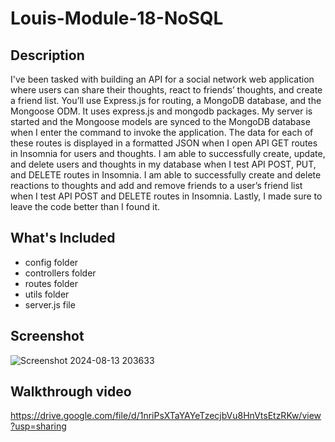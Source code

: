 # Louis-Module-18-NoSQL
## Description
I've been tasked with building an API for a social network web application where users can share their thoughts, react to friends’ thoughts, and create a friend list. You’ll use Express.js for routing, a MongoDB database, and the Mongoose ODM.
It uses express.js and mongodb packages. My server is started and the Mongoose models are synced to the MongoDB database when I enter the command to invoke the application.
The data for each of these routes is displayed in a formatted JSON when I open API GET routes in Insomnia for users and thoughts.
I am able to successfully create, update, and delete users and thoughts in my database when I test API POST, PUT, and DELETE routes in Insomnia.
I am able to successfully create and delete reactions to thoughts and add and remove friends to a user’s friend list when I test API POST and DELETE routes in Insomnia.
Lastly, I made sure to leave the code better than I found it.

## What's Included
  * config folder
  * controllers folder
  * routes folder
  * utils folder
  * server.js file
## Screenshot
![Screenshot 2024-08-13 203633](https://github.com/user-attachments/assets/d8de6e93-f7ab-41d8-9376-eba50ed58ab4)

## Walkthrough video
https://drive.google.com/file/d/1nriPsXTaYAYeTzecjbVu8HnVtsEtzRKw/view?usp=sharing
